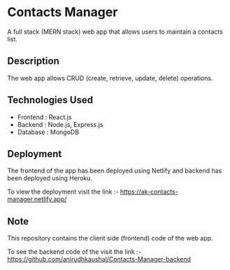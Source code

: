 # Contacts Manager

A full stack (MERN stack) web app that allows users to maintain a contacts list.

## Description

The web app allows CRUD (create, retrieve, update, delete) operations.

## Technologies Used

* Frontend : React.js
* Backend : Node.js, Express.js
* Database : MongoDB

## Deployment

The frontend of the app has been deployed using Netlify and backend has been deployed using Heroku.

To view the deployment visit the link :- https://ak-contacts-manager.netlify.app/

## Note

This repository contains the client side (frontend) code of the web app. 

To see the backend code of the visit the link :- https://github.com/anirudhkaushal/Contacts-Manager-backend
